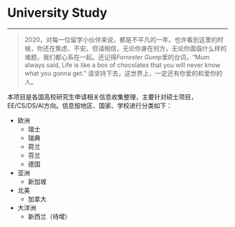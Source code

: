 # University Study

---

> 2020，对每一位留学小伙伴来说，都是不平凡的一年。也许看到这里的时候，你还在焦虑、不安。但请相信，无论你身在何方，无论你面临什么样的难题，我们都心系在一起。还记得*Forrester Gump*里的台词，“Mum always said, Life is like a box of chocolates that you will never know what you gonna get.” 请坚持下去，这世界上，一定还有你爱的和爱你的人。

本项目是各国高校研究生申请相关信息收集整理，主要针对硕士项目，EE/CS/DS/AI方向。信息按地区、国家、学校进行分类如下：

+ 欧洲
  + 瑞士
  + 瑞典
  + 荷兰
  + 芬兰
  + 德国
+ 亚洲
  + 新加坡
+ 北美
  + 加拿大
+ 大洋洲
  + 新西兰（待增）